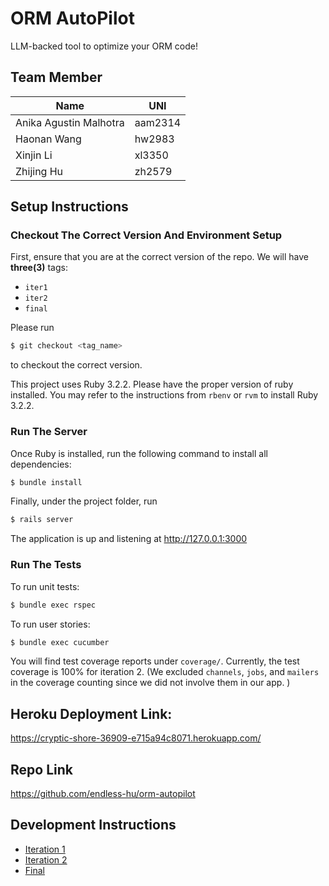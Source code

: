# ORM AutoPilot

LLM-backed tool to optimize your ORM code!

## Team Member

|     Name                |     UNI     |
| ----------------------- | ----------- |
| Anika Agustin Malhotra  |  aam2314    |
| Haonan Wang             |  hw2983     |
| Xinjin Li               |  xl3350     |
| Zhijing Hu              |  zh2579     |


## Setup Instructions

### Checkout The Correct Version And Environment Setup

First, ensure that you are at the correct version of the repo. We will
have **three(3)** tags:

- `iter1`
- `iter2`
- `final`

Please run
```bash
$ git checkout <tag_name>
```
to checkout the correct version.

This project uses Ruby 3.2.2. Please have the proper version of ruby installed. You may refer to the instructions from `rbenv` or `rvm` to install Ruby 3.2.2.

### Run The Server

Once Ruby is installed, run the following command to install all dependencies:

```bash
$ bundle install
```

Finally, under the project folder, run

```bash
$ rails server
```

The application is up and listening at http://127.0.0.1:3000

### Run The Tests

To run unit tests:

```bash
$ bundle exec rspec
```

To run user stories:

```bash
$ bundle exec cucumber
```

You will find test coverage reports under `coverage/`. Currently, the test coverage is 100% for iteration 2. (We excluded `channels`, `jobs`, and `mailers` in the coverage counting since we did not involve them in our app. )

## Heroku Deployment Link:

https://cryptic-shore-36909-e715a94c8071.herokuapp.com/

## Repo Link

https://github.com/endless-hu/orm-autopilot

## Development Instructions

- [Iteration 1](./docs/iter1.md)
- [Iteration 2](./docs/iter2.md)
- [Final](./docs/final.md)
